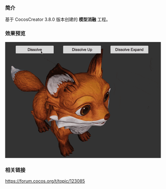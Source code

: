 ### 简介
基于 CocosCreator 3.8.0 版本创建的 **模型消融** 工程。

### 效果预览
![image](../../../gif/202206/2022062101.gif)

### 相关链接
https://forum.cocos.org/t/topic/123085
